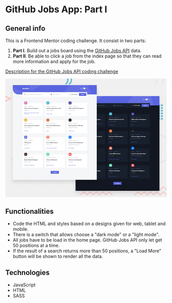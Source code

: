 # GitHub Jobs App: Part I

## General info
This is a Frontend Mentor coding challenge. It consist in two parts:

1. **Part I**. Build out a jobs board using the [GitHub Jobs API](https://jobs.github.com/api) data.
2. **Part II**. Be able to click a job from the index page so that they can read more information and apply for the job. 

[Description for the GitHub Jobs API coding challenge](./src/assets/README.md)

![Design preview for the GitHub Jobs API coding challenge](./src/assets/preview.jpg)


## Functionalities

- Code the HTML and styles based on a designs given for web, tablet and mobile.
- There is a switch that allows choose a "dark mode" or a "light mode".
- All jobs have to be load in the home page. GitHub Jobs API only let get 50 positions at a time.
- If the result of a search returns more than 50 positions, a "Load More" button will be shown to render all the data.


## Technologies
- JavaScript
- HTML
- SASS
